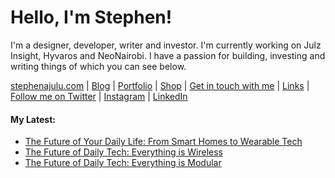   <!-- Hello there! Feel free to make this your own but kindly don't use my data. Attributions are welcomed & appreciated --> 

# Hello, I'm Stephen!

I'm a designer, developer, writer and investor. I'm currently working on Julz Insight, Hyvaros and NeoNairobi. I have a passion for building, investing and writing things of which you can see below.

[stephenajulu.com](https://stephenajulu.com) | [Blog](https://stephenajulu.com/blog) | [Portfolio](https://stephenajulu.com/portfolio) | [Shop](https://stephenajulu.com/store) | [Get in touch with me](https://stephenajulu.com/contact) | [Links](https://stephenajulu.com/links) | [Follow me on Twitter](https://twitter.com/stephenajulu) | [Instagram](https://instagram.com/stephenajulu) | [LinkedIn](https://linkedin.com/in/stephenajulu)

#### My Latest:

<!-- BLOG-POST-LIST:START -->
- [The Future of Your Daily Life: From Smart Homes to Wearable Tech](https://stephenajulu.com/blog/the-future-of-your-daily-life-from-smart-homes-to-wearable-tech/)
- [The Future of Daily Tech: Everything is Wireless](https://stephenajulu.com/blog/the-future-of-daily-tech-everything-is-wireless/)
- [The Future of Daily Tech: Everything is Modular](https://stephenajulu.com/blog/the-future-of-daily-tech-everything-is-modular/)
<!-- BLOG-POST-LIST:END -->

